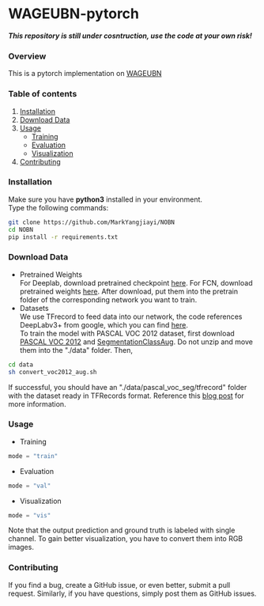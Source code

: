 # WAGEUBN-pytorch
***This repository is still under cosntruction, use the code at your own risk!***
### Overview
This is a pytorch implementation on [WAGEUBN](https://arxiv.org/pdf/1909.02384.pdf)
### Table of contents
<!-- 1. [About EfficientNet](#about-efficientnet)
2. [About EfficientNet-PyTorch](#about-efficientnet-pytorch)
3. [Installation](#installation)
4. [Usage](#usage)
    * [Load pretrained models](#loading-pretrained-models)
    * [Example: Classify](#example-classification)
    * [Example: Extract features](#example-feature-extraction)
    * [Example: Export to ONNX](#example-export)
6. [Contributing](#contributing)  -->
1. [Installation](#installation)
2. [Download Data](#download-data)
3. [Usage](#usage)
    * [Training](#training)
    * [Evaluation](#evaluation)
    * [Visualization](#visualization)
3. [Contributing](#contributing)

### Installation
Make sure you have **python3** installed in your environment.  
Type the following commands:
```bash
git clone https://github.com/MarkYangjiayi/NOBN
cd NOBN
pip install -r requirements.txt
```

### Download Data
* Pretrained Weights  
For Deeplab, download pretrained checkpoint [here](https://drive.google.com/open?id=1fAyfLim-fYPCy-DuMeyX2OYODQ1RzKTM). For FCN, download pretrained weights [here](https://drive.google.com/open?id=1r1OviIUH5iwylKEDS9c1jn_4Qx9OZKdN). After download, put them into the pretrain folder of the corresponding network you want to train.
* Datasets  
We use TFrecord to feed data into our network, the code references DeepLabv3+ from google, which you can find [here](https://github.com/tensorflow/models/tree/master/research/deeplab).<br/>
To train the model with PASCAL VOC 2012 dataset, first download [PASCAL VOC 2012](http://host.robots.ox.ac.uk/pascal/VOC/voc2012/VOCtrainval_11-May-2012.tar) and [SegmentationClassAug](https://www.dropbox.com/s/oeu149j8qtbs1x0/SegmentationClassAug.zip?dl=0). Do not unzip and move them into the "./data" folder. Then,
```bash
cd data
sh convert_voc2012_aug.sh
```
If successful, you should have an "./data/pascal_voc_seg/tfrecord" folder with the dataset ready in TFRecords format.
Reference this [blog post](https://www.sun11.me/blog/2018/how-to-use-10582-trainaug-images-on-DeeplabV3-code/) for more information.

### Usage
* Training
```python
mode = "train"
```
* Evaluation
```python
mode = "val"
```
* Visualization  
```python
mode = "vis"
```
Note that the output prediction and ground truth is labeled with single channel. To gain better visualization, you have to convert them into RGB images.

### Contributing
If you find a bug, create a GitHub issue, or even better, submit a pull request. Similarly, if you have questions, simply post them as GitHub issues.   
